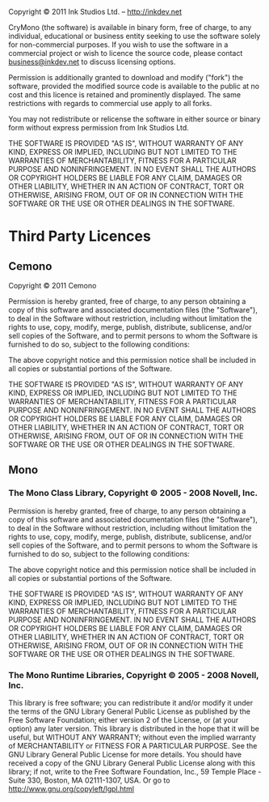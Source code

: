 Copyright © 2011 Ink Studios Ltd. – http://inkdev.net

CryMono (the software) is available in binary form, free of charge, to any individual, educational or business entity seeking to use the software solely for non-commercial purposes. If you wish to use the software in a commercial project or wish to licence the source code, please contact business@inkdev.net to discuss licensing options.

Permission is additionally granted to download and modify ("fork") the software, provided the modified source code is available to the public at no cost and this licence is retained and prominently displayed. The same restrictions with regards to commercial use apply to all forks.

You may not redistribute or relicense the software in either source or binary form without express permission from Ink Studios Ltd.

THE SOFTWARE IS PROVIDED "AS IS", WITHOUT WARRANTY OF ANY KIND, EXPRESS OR IMPLIED, INCLUDING BUT NOT LIMITED TO THE WARRANTIES OF MERCHANTABILITY, FITNESS FOR A PARTICULAR PURPOSE AND NONINFRINGEMENT. IN NO EVENT SHALL THE AUTHORS OR COPYRIGHT HOLDERS BE LIABLE FOR ANY CLAIM, DAMAGES OR OTHER LIABILITY, WHETHER IN AN ACTION OF CONTRACT, TORT OR OTHERWISE, ARISING FROM, OUT OF OR IN CONNECTION WITH THE SOFTWARE OR THE USE OR OTHER DEALINGS IN THE SOFTWARE.

# Third Party Licences
## Cemono

Copyright © 2011 Cemono

Permission is hereby granted, free of charge, to any person obtaining a copy of this software and associated documentation files (the "Software"), to deal in the Software without restriction, including without limitation the rights to use, copy, modify, merge, publish, distribute, sublicense, and/or sell copies of the Software, and to permit persons to whom the Software is furnished to do so, subject to the following conditions:

The above copyright notice and this permission notice shall be included in all copies or substantial portions of the Software.

THE SOFTWARE IS PROVIDED "AS IS", WITHOUT WARRANTY OF ANY KIND, EXPRESS OR IMPLIED, INCLUDING BUT NOT LIMITED TO THE WARRANTIES OF MERCHANTABILITY, FITNESS FOR A PARTICULAR PURPOSE AND NONINFRINGEMENT. IN NO EVENT SHALL THE AUTHORS OR COPYRIGHT HOLDERS BE LIABLE FOR ANY CLAIM, DAMAGES OR OTHER LIABILITY, WHETHER IN AN ACTION OF CONTRACT, TORT OR OTHERWISE, ARISING FROM, OUT OF OR IN CONNECTION WITH THE SOFTWARE OR THE USE OR OTHER DEALINGS IN THE SOFTWARE.

## Mono
### The Mono Class Library, Copyright © 2005 - 2008 Novell, Inc.

Permission is hereby granted, free of charge, to any person obtaining a copy of this software and associated documentation files (the "Software"), to deal in the Software without restriction, including without limitation the rights to use, copy, modify, merge, publish, distribute, sublicense, and/or sell copies of the Software, and to permit persons to whom the Software is furnished to do so, subject to the following conditions:

The above copyright notice and this permission notice shall be included in all copies or substantial portions of the Software.

THE SOFTWARE IS PROVIDED "AS IS", WITHOUT WARRANTY OF ANY KIND, EXPRESS OR IMPLIED, INCLUDING BUT NOT LIMITED TO THE WARRANTIES OF MERCHANTABILITY, FITNESS FOR A PARTICULAR PURPOSE AND NONINFRINGEMENT. IN NO EVENT SHALL THE AUTHORS OR COPYRIGHT HOLDERS BE LIABLE FOR ANY CLAIM, DAMAGES OR OTHER LIABILITY, WHETHER IN AN ACTION OF CONTRACT, TORT OR OTHERWISE, ARISING FROM, OUT OF OR IN CONNECTION WITH THE SOFTWARE OR THE USE OR OTHER DEALINGS IN THE SOFTWARE.

### The Mono Runtime Libraries, Copyright © 2005 - 2008 Novell, Inc.

This library is free software; you can redistribute it and/or modify it under the terms of the GNU Library General Public License as published by the Free Software Foundation; either version 2 of the License, or (at your option) any later version.
This library is distributed in the hope that it will be useful, but WITHOUT ANY WARRANTY; without even the implied warranty of MERCHANTABILITY or FITNESS FOR A PARTICULAR PURPOSE. See the GNU Library General Public License for more details.
You should have received a copy of the GNU Library General Public License along with this library; if not, write to the Free Software Foundation, Inc., 59 Temple Place - Suite 330, Boston, MA 02111-1307, USA. Or go to http://www.gnu.org/copyleft/lgpl.html